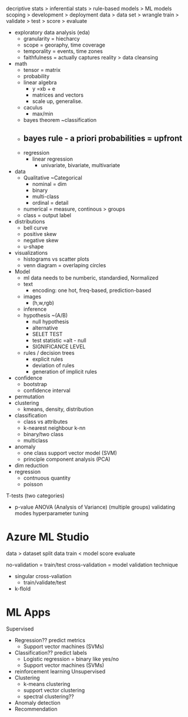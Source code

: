 decriptive stats > inferential stats > rule-based models > ML models
scoping > development > deployment
data > data set > wrangle
train > validate > test > score > evaluate

- exploratory data analysis (eda)
  - granularity = hiecharcy
  - scope = georaphy, time coverage
  - temporality = events, time zones
  - faithfulness = actually captures reality > data cleansing
- math
  - tensor = matrix
  - probability
  - linear algebra
    - y =xb + e
    - matrices and vectors
    - scale up, generalise.
  - caculus
    - max/min
  - bayes theorem ~classification
  - bayes rule - a priori probabilities = upfront
    - 
  - regression
    - linear regression
      - univariate, bivariate, multivariate
- data
  - Qualitative ~Categorical
    - nominal = dim
    - binary
    - multi-class
    - ordinal = detail
  - numerical = measure, continous > groups
  - class = output label
- distributions
  - bell curve
  - positive skew
  - negative skew
  - u-shape
- visualizations
  - histograms vs scatter plots
  - venn diagram = overlaping circles
- Model
  - ml data needs to be numberic, standardied, Normalized
  - text
    - encoding: one hot, freq-based, prediction-based
  - images
    - (h,w,rgb)
  - inference
  - hypothesis ~(A/B)
    - null hypothesis 
    - alternative 
    - SELET TEST
    - test statistic =alt - null
    - SIGNIFICANCE LEVEL
  - rules / decision trees
    - explicit rules
    - deviation of rules
    - generation of implicit rules
- confidence
  - bootstrap
  - confidence interval
- permutation
- clustering  
  - kmeans, density, distribution
- classification
  - class vs attributes
  - k-nearest neighbour k-nn
  - binary/two class
  - multiclass
- anomaly
  - one class support vector model (SVM)
  - principle component analysis (PCA)
- dim reduction
- regression
  - contnuous quantity
  - poisson


T-tests (two categories)
- p-value
ANOVA (Analysis of Variance) (multiple groups)
validating modes
hyperparameter tuning


# Azure ML Studio
data > dataset
split data
train < model
score
evaluate

no-validation = train/test
cross-validation = model validation technique
- singular cross-valiation
  - train/validate/test
- k-flold 


# ML Apps
Supervised 
- Regression?? predict metrics
  - Support vector machines (SVMs) 
- Classification?? predict labels
  - Logistic regression = binary like yes/no
  - Support vector machines (SVMs) 
- reinforcement learning
Unsupervised
- Clustering
  - k-means clustering
  - support vector clustering
  - spectral clustering??
- Anomaly detection
- Recommendation

